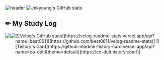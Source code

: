 ![header](https://capsule-render.vercel.app/api?type=waving&color=timeGradient&text=Welcome%20to%20Jekyoung's%20GitHub%20👋&animation=twinkling&fontSize=40&fontAlignY=50&fontAlign=50&height=180)
![Jekyoung's GitHub stats](https://github-readme-stats.vercel.app/api?username=best0611&include_all_commits=true&show_icons=true&theme=cobalt)

## ✏ My Study Log
<div style="display:flex; flex-direction:row;">
    <a href="https://velog.io/@best0611/posts">
        <img src="https://img.shields.io/badge/Velog-20c997?style=for-the-badge&logo=Vimeo&logoColor=white">
    </a>
    <a href="https://co-dult.tistory.com/">
        <img src="https://img.shields.io/badge/Tistory-000000?style=for-the-badge&logo=Tistory&logoColor=white"> 
    </a>
[![Velog's GitHub stats](https://velog-readme-stats.vercel.app/api?name=best0611)(https://github.com/best0611/velog-readme-stats)]
[![Tistory's Card](https://github-readme-tistory-card.vercel.app/api?name=co-dult&theme=default)(https://co-dult.tistory.com/)]
</div><br>
